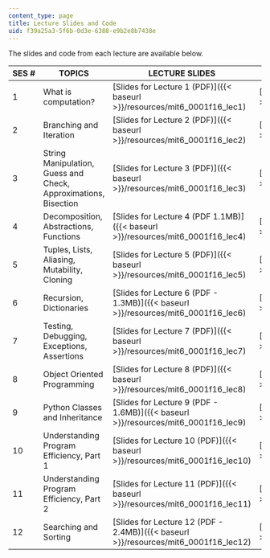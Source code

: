 ```yaml
---
content_type: page
title: Lecture Slides and Code
uid: f39a25a3-5f6b-0d3e-6388-e9b2e8b7438e
---
```


The slides and code from each lecture are available below.

| SES # | TOPICS | LECTURE SLIDES | LECTURE CODES |
| --- | --- | --- | --- |
| 1 | What is computation? | [Slides for Lecture 1 (PDF)]({{< baseurl >}}/resources/mit6_0001f16_lec1) | [Code for Lecture 1 (PY)]({{< baseurl >}}/resources/lec1) |
| 2 | Branching and Iteration | [Slides for Lecture 2 (PDF)]({{< baseurl >}}/resources/mit6_0001f16_lec2) | [Code for Lecture 2 (PY)]({{< baseurl >}}/resources/lec2_branch_loops) |
| 3 | String Manipulation, Guess and Check, Approximations, Bisection | [Slides for Lecture 3 (PDF)]({{< baseurl >}}/resources/mit6_0001f16_lec3) | [Code for Lecture 3 (PY)]({{< baseurl >}}/resources/lec3_strings_algos) |
| 4 | Decomposition, Abstractions, Functions | [Slides for Lecture 4 (PDF 1.1MB)]({{< baseurl >}}/resources/mit6_0001f16_lec4) | [Code for Lecture 4 (PY)]({{< baseurl >}}/resources/lec4_functions) |
| 5 | Tuples, Lists, Aliasing, Mutability, Cloning | [Slides for Lecture 5 (PDF)]({{< baseurl >}}/resources/mit6_0001f16_lec5) | [Code for Lecture 5 (PY)]({{< baseurl >}}/resources/lec5_tuples_lists) |
| 6 | Recursion, Dictionaries | [Slides for Lecture 6 (PDF - 1.3MB)]({{< baseurl >}}/resources/mit6_0001f16_lec6) | [Code for Lecture 6 (PY)]({{< baseurl >}}/resources/lec6_recursion_dictionaries) |
| 7 | Testing, Debugging, Exceptions, Assertions | [Slides for Lecture 7 (PDF)]({{< baseurl >}}/resources/mit6_0001f16_lec7) | [Code for Lecture 7 (PY)]({{< baseurl >}}/resources/lec7_debug_except) |
| 8 | Object Oriented Programming | [Slides for Lecture 8 (PDF)]({{< baseurl >}}/resources/mit6_0001f16_lec8) | [Code for Lecture 8 (PY)]({{< baseurl >}}/resources/lec8_classes) |
| 9 | Python Classes and Inheritance | [Slides for Lecture 9 (PDF - 1.6MB)]({{< baseurl >}}/resources/mit6_0001f16_lec9) | [Code for Lecture 9 (PY)]({{< baseurl >}}/resources/lec9_inheritance) |
| 10 | Understanding Program Efficiency, Part 1 | [Slides for Lecture 10 (PDF)]({{< baseurl >}}/resources/mit6_0001f16_lec10) | [Code for Lecture 10 (PY)]({{< baseurl >}}/resources/lec10_complexity_part1) |
| 11 | Understanding Program Efficiency, Part 2 | [Slides for Lecture 11 (PDF)]({{< baseurl >}}/resources/mit6_0001f16_lec11) | [Code for Lecture 11 (PY)]({{< baseurl >}}/resources/lec11_complexity_part2) |
| 12 | Searching and Sorting | [Slides for Lecture 12 (PDF - 2.4MB)]({{< baseurl >}}/resources/mit6_0001f16_lec12) | [Code for Lecture 12 (PY)]({{< baseurl >}}/resources/lec12_sorting)